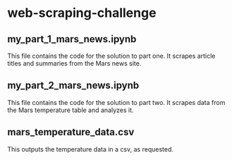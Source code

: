 # web-scraping-challenge

## my_part_1_mars_news.ipynb

This file contains the code for the solution to part one. It scrapes article titles and summaries from the Mars news site.

## my_part_2_mars_news.ipynb

This file contains the code for the solution to part two. It scrapes data from the Mars temperature table and analyzes it.

## mars_temperature_data.csv

This outputs the temperature data in a csv, as requested.